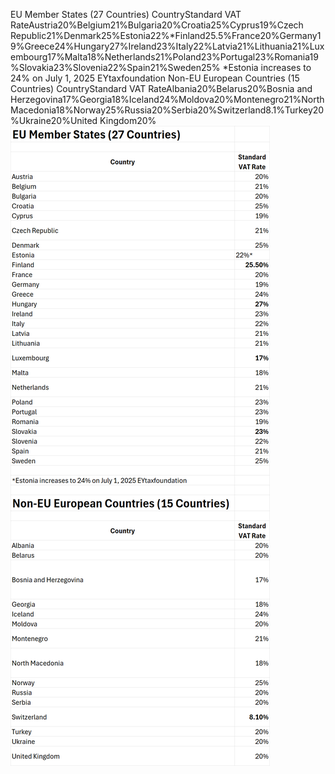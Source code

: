 EU Member States (27 Countries)
CountryStandard VAT RateAustria20%Belgium21%Bulgaria20%Croatia25%Cyprus19%Czech Republic21%Denmark25%Estonia22%*Finland25.5%France20%Germany19%Greece24%Hungary27%Ireland23%Italy22%Latvia21%Lithuania21%Luxembourg17%Malta18%Netherlands21%Poland23%Portugal23%Romania19%Slovakia23%Slovenia22%Spain21%Sweden25%
*Estonia increases to 24% on July 1, 2025 EYtaxfoundation
Non-EU European Countries (15 Countries)
CountryStandard VAT RateAlbania20%Belarus20%Bosnia and Herzegovina17%Georgia18%Iceland24%Moldova20%Montenegro21%North Macedonia18%Norway25%Russia20%Serbia20%Switzerland8.1%Turkey20%Ukraine20%United Kingdom20%
![img.png](img.png)
